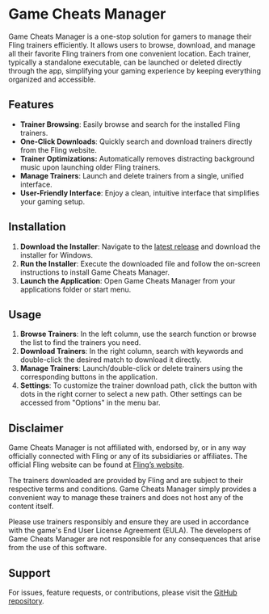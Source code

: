 # Game Cheats Manager

Game Cheats Manager is a one-stop solution for gamers to manage their Fling trainers efficiently. It allows users to browse, download, and manage all their favorite Fling trainers from one convenient location. Each trainer, typically a standalone executable, can be launched or deleted directly through the app, simplifying your gaming experience by keeping everything organized and accessible.

## Features

- **Trainer Browsing**: Easily browse and search for the installed Fling trainers.
- **One-Click Downloads**: Quickly search and download trainers directly from the Fling website.
- **Trainer Optimizations:** Automatically removes distracting background music upon launching older Fling trainers.
- **Manage Trainers**: Launch and delete trainers from a single, unified interface.
- **User-Friendly Interface**: Enjoy a clean, intuitive interface that simplifies your gaming setup.

## Installation

1. **Download the Installer**: Navigate to the [latest release](https://github.com/dyang886/Game-Cheats-Manager/releases) and download the installer for Windows.
2. **Run the Installer**: Execute the downloaded file and follow the on-screen instructions to install Game Cheats Manager.
3. **Launch the Application**: Open Game Cheats Manager from your applications folder or start menu.

## Usage

1. **Browse Trainers**: In the left column, use the search function or browse the list to find the trainers you need.
2. **Download Trainers**: In the right column, search with keywords and double-click the desired match to download it directly.
3. **Manage Trainers**: Launch/double-click or delete trainers using the corresponding buttons in the application.
4. **Settings**: To customize the trainer download path, click the button with dots in the right corner to select a new path. Other settings can be accessed from "Options" in the menu bar.

## Disclaimer

Game Cheats Manager is not affiliated with, endorsed by, or in any way officially connected with Fling or any of its subsidiaries or affiliates. The official Fling website can be found at [Fling’s website](https://flingtrainer.com/).

The trainers downloaded are provided by Fling and are subject to their respective terms and conditions. Game Cheats Manager simply provides a convenient way to manage these trainers and does not host any of the content itself.

Please use trainers responsibly and ensure they are used in accordance with the game's End User License Agreement (EULA). The developers of Game Cheats Manager are not responsible for any consequences that arise from the use of this software.

## Support

For issues, feature requests, or contributions, please visit the [GitHub repository](https://github.com/dyang886/Game-Cheats-Manager).

